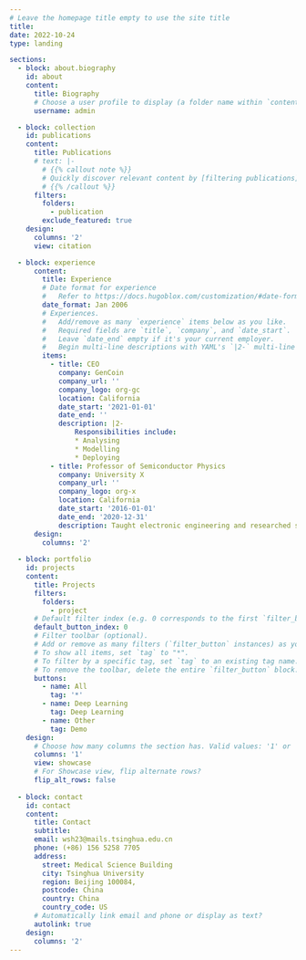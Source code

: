 ```yaml
---
# Leave the homepage title empty to use the site title
title:
date: 2022-10-24
type: landing

sections:
  - block: about.biography
    id: about
    content:
      title: Biography
      # Choose a user profile to display (a folder name within `content/authors/`)
      username: admin

  - block: collection
    id: publications
    content:
      title: Publications
      # text: |-
        # {{% callout note %}}
        # Quickly discover relevant content by [filtering publications](./publication/).
        # {{% /callout %}}
      filters:
        folders:
          - publication
        exclude_featured: true
    design:
      columns: '2'
      view: citation

  - block: experience
      content:
        title: Experience
        # Date format for experience
        #   Refer to https://docs.hugoblox.com/customization/#date-format
        date_format: Jan 2006
        # Experiences.
        #   Add/remove as many `experience` items below as you like.
        #   Required fields are `title`, `company`, and `date_start`.
        #   Leave `date_end` empty if it's your current employer.
        #   Begin multi-line descriptions with YAML's `|2-` multi-line prefix.
        items:
          - title: CEO
            company: GenCoin
            company_url: ''
            company_logo: org-gc
            location: California
            date_start: '2021-01-01'
            date_end: ''
            description: |2-
                Responsibilities include:  
                * Analysing
                * Modelling
                * Deploying
          - title: Professor of Semiconductor Physics
            company: University X
            company_url: ''
            company_logo: org-x
            location: California
            date_start: '2016-01-01'
            date_end: '2020-12-31'
            description: Taught electronic engineering and researched semiconductor physics.
      design:
        columns: '2'
  
  - block: portfolio
    id: projects
    content:
      title: Projects
      filters:
        folders:
          - project
      # Default filter index (e.g. 0 corresponds to the first `filter_button` instance below).
      default_button_index: 0
      # Filter toolbar (optional).
      # Add or remove as many filters (`filter_button` instances) as you like.
      # To show all items, set `tag` to "*".
      # To filter by a specific tag, set `tag` to an existing tag name.
      # To remove the toolbar, delete the entire `filter_button` block.
      buttons:
        - name: All
          tag: '*'
        - name: Deep Learning
          tag: Deep Learning
        - name: Other
          tag: Demo
    design:
      # Choose how many columns the section has. Valid values: '1' or '2'.
      columns: '1'
      view: showcase
      # For Showcase view, flip alternate rows?
      flip_alt_rows: false
    
  - block: contact
    id: contact
    content:
      title: Contact
      subtitle:
      email: wsh23@mails.tsinghua.edu.cn
      phone: (+86) 156 5258 7705
      address:
        street: Medical Science Building
        city: Tsinghua University
        region: Beijing 100084,
        postcode: China
        country: China
        country_code: US  
      # Automatically link email and phone or display as text?
      autolink: true
    design:
      columns: '2'
---
```


